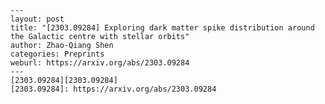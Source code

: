     ---
    layout: post
    title: "[2303.09284] Exploring dark matter spike distribution around the Galactic centre with stellar orbits"
    author: Zhao-Qiang Shen
    categories: Preprints
    weburl: https://arxiv.org/abs/2303.09284
    ---
    [2303.09284][2303.09284]
    [2303.09284]: https://arxiv.org/abs/2303.09284
